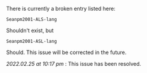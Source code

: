 
There is currently a broken entry listed here:

```
Seanpm2001-ALS-lang
```

Shouldn't exist, but

```
Seanpm2001-ASL-lang
```

Should. This issue will be corrected in the future.

_2022.02.25 at 10:17 pm_ : This issue has been resolved.
